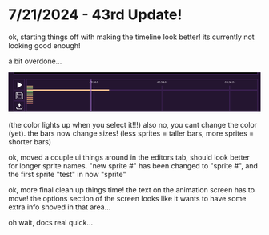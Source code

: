 # 7/21/2024 - 43rd Update!

ok, starting things off with making the timeline look better! its currently not looking good enough!

a bit overdone...

![very cool looking](</updatelogs/images/072024/07212024 - 1.png>)

(the color lights up when you select it!!!) also no, you cant change the color (yet). the bars now change sizes! (less sprites = taller bars, more sprites = shorter bars)

ok, moved a couple ui things around in the editors tab, should look better for longer sprite names. "new sprite #" has been changed to "sprite #", and the first sprite "test" in now "sprite"

ok, more final clean up things time! the text on the animation screen has to move! the options section of the screen looks like it wants to have some extra info shoved in that area...

oh wait, docs real quick...